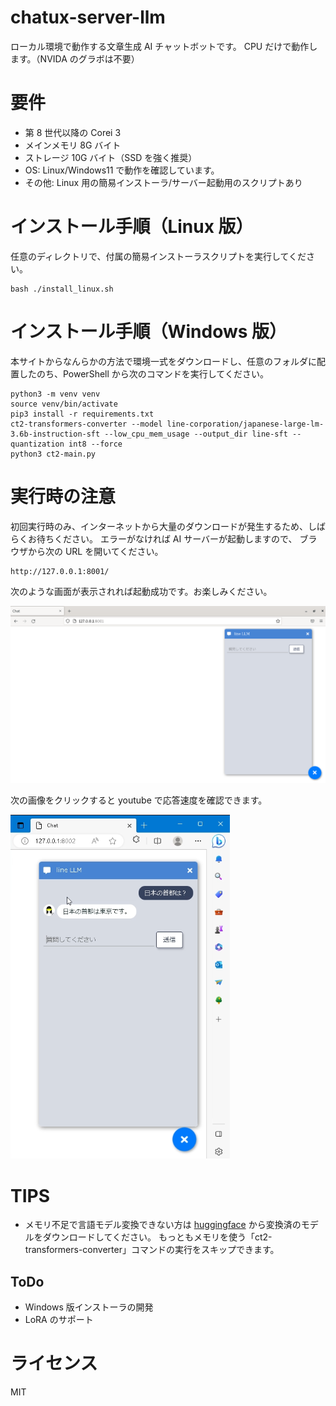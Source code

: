 # chatux-server-llm

ローカル環境で動作する文章生成 AI チャットボットです。
CPU だけで動作します。（NVIDA のグラボは不要）

# 要件

- 第 8 世代以降の Corei 3
- メインメモリ 8G バイト
- ストレージ 10G バイト（SSD を強く推奨）
- OS: Linux/Windows11 で動作を確認しています。
- その他: Linux 用の簡易インストーラ/サーバー起動用のスクリプトあり

# インストール手順（Linux 版）

任意のディレクトリで、付属の簡易インストーラスクリプトを実行してください。

```
bash ./install_linux.sh
```

# インストール手順（Windows 版）

本サイトからなんらかの方法で環境一式をダウンロードし、任意のフォルダに配置したのち、PowerShell から次のコマンドを実行してください。

```
python3 -m venv venv
source venv/bin/activate
pip3 install -r requirements.txt
ct2-transformers-converter --model line-corporation/japanese-large-lm-3.6b-instruction-sft --low_cpu_mem_usage --output_dir line-sft --quantization int8 --force
python3 ct2-main.py
```

# 実行時の注意

初回実行時のみ、インターネットから大量のダウンロードが発生するため、しばらくお待ちください。
エラーがなければ AI サーバーが起動しますので、
ブラウザから次の URL を開いてください。

```
http://127.0.0.1:8001/
```

次のような画面が表示されれば起動成功です。お楽しみください。

![Alt text](img/img01.png)

次の画像をクリックすると youtube で応答速度を確認できます。

[![応答イメージ](img/img02.png)](https://youtu.be/h3-edtm-NLQ)

# TIPS

- メモリ不足で言語モデル変換できない方は
  [huggingface](https://huggingface.co/sehiro/LINE-ct2-jp)
  から変換済のモデルをダウンロードしてください。
  もっともメモリを使う「ct2-transformers-converter」コマンドの実行をスキップできます。

## ToDo

- Windows 版インストーラの開発
- LoRA のサポート

# ライセンス

MIT
